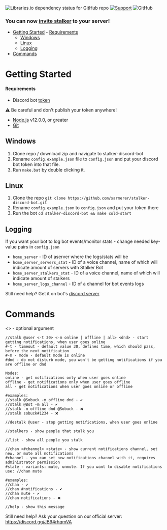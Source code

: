 ![Libraries.io dependency status for GitHub repo](https://img.shields.io/librariesio/github/sarmerer/stalker-discord-bot)
[![Support](https://discordapp.com/api/guilds/772146400792281128/embed.png)](https://discord.gg/JB94rhqmVA)
![GitHub](https://img.shields.io/github/license/sarmerer/stalker-discord-bot)

### You can now [invite stalker](https://top.gg/bot/466896345341362176) to your server!

- [Getting Started](#getting-started)
      - [Requirements](#requirements)
  - [Windows](#windows)
  - [Linux](#linux)
  - [Logging](#logging)
- [Commands](#commands)

# Getting Started
#### Requirements
* Discord bot [token](https://discordjs.guide/preparations/setting-up-a-bot-application.html#creating-your-bot)

⚠️ Be careful and don't publish your token anywhere!
* [Node.js](https://nodejs.org) v12.0.0, or greater
* [Git](https://git-scm.com/downloads)

## Windows

1. Clone repo / download zip and navigate to stalker-discord-bot
2. Rename `config.example.json` file to `config.json` and put your discord bot token into that file.
3. Run `make.bat` by double clicking it.

## Linux

1. Clone the repo `git clone https://github.com/sarmerer/stalker-discord-bot.git`
2. Rename `config.example.json` to `config.json` and put your token there
3. Run the bot `cd stalker-discord-bot && make cold-start`

## Logging
If you want your bot to log bot events/monitor stats - change needed key-value pairs in `config.json`

* `home_server` - ID of aserver where the logs/stats will be
* `home_server_servers_stat` - ID of a voice channel, name of which will indicate amount of servers with Stalker Bot
* `home_server_stalkers_stat` - ID of a voice channel, name of which will indicate amount of stalkers
* `home_server_logs_channel` - ID of a channel for bot events logs

Still need help? Get it on bot's [discord server](https://discord.gg/JB94rhqmVA)

# Commands
<> - optional argument

```
//stalk @user <-t 30> <-m online | offline | all> <dnd> - start getting notifications, when user goes online
#-t - timeout - default value 30, defines time, which should pass, before the next notification
#-m - mode - default mode is online
#dnd - do not disturb mode, you won't be getting notifications if you are offline or dnd

Modes:
online - get notifications only when user goes online 
offline - get notifications only when user goes offline
all - get notifications when user goes online or offline

#examples:
//stalk @Sobuck -m offline dnd - ✔️
//stalk @Bot -m all - ✔️
//stalk -m offline dnd @Sobuck - ❌
//stalk sobuck#1234 - ❌
```

```
//destalk @user - stop getting notifications, when user goes online
```
```
//stalkers - show people that stalk you
```
```
//list - show all people you stalk
```
```
//chan <#channel> <state> - show current notifications channel, set new, or mute all notifications
#channel - you can set new notifications channel with it, requires administrator permission
#state - variants: mute, unmute. If you want to disable notifications use: //chan mute

#examples:
//chan - ✔️
//chan #notifications - ✔️
//chan mute - ✔️
//chan notifications - ❌
```

```//help - show this message```

Still need help? Ask your question on our official server: https://discord.gg/JB94rhqmVA
